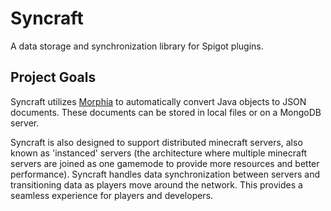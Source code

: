 # Syncraft
A data storage and synchronization library for Spigot plugins.

## Project Goals
Syncraft utilizes [Morphia](https://github.com/MorphiaOrg/morphia) to automatically convert Java objects to JSON documents. These documents can be stored in local files or on a MongoDB server.

Syncraft is also designed to support distributed minecraft servers, also known as 'instanced' servers (the architecture where multiple minecraft servers are joined as one gamemode to provide more resources and better performance). Syncraft handles data synchronization between servers and transitioning data as players move around the network. This provides a seamless experience for players and developers.